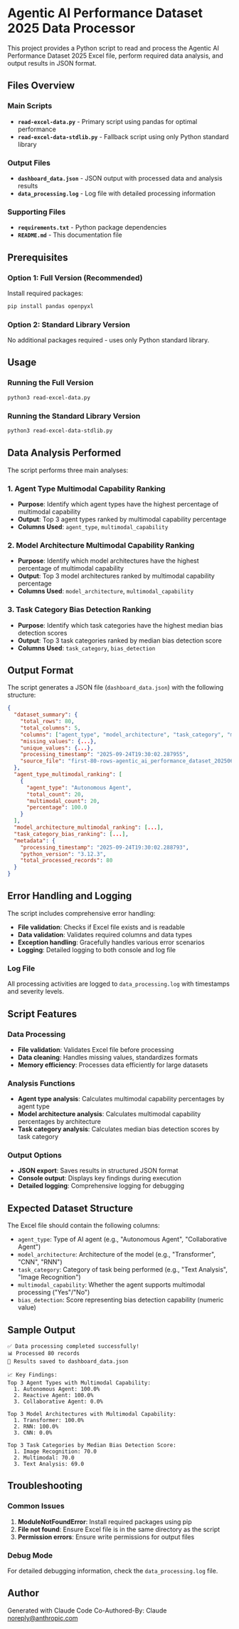 # Agentic AI Performance Dataset 2025 Data Processor

This project provides a Python script to read and process the Agentic AI Performance Dataset 2025 Excel file, perform required data analysis, and output results in JSON format.

## Files Overview

### Main Scripts
- **`read-excel-data.py`** - Primary script using pandas for optimal performance
- **`read-excel-data-stdlib.py`** - Fallback script using only Python standard library

### Output Files
- **`dashboard_data.json`** - JSON output with processed data and analysis results
- **`data_processing.log`** - Log file with detailed processing information

### Supporting Files
- **`requirements.txt`** - Python package dependencies
- **`README.md`** - This documentation file

## Prerequisites

### Option 1: Full Version (Recommended)
Install required packages:
```bash
pip install pandas openpyxl
```

### Option 2: Standard Library Version
No additional packages required - uses only Python standard library.

## Usage

### Running the Full Version
```bash
python3 read-excel-data.py
```

### Running the Standard Library Version
```bash
python3 read-excel-data-stdlib.py
```

## Data Analysis Performed

The script performs three main analyses:

### 1. Agent Type Multimodal Capability Ranking
- **Purpose**: Identify which agent types have the highest percentage of multimodal capability
- **Output**: Top 3 agent types ranked by multimodal capability percentage
- **Columns Used**: `agent_type`, `multimodal_capability`

### 2. Model Architecture Multimodal Capability Ranking
- **Purpose**: Identify which model architectures have the highest percentage of multimodal capability
- **Output**: Top 3 model architectures ranked by multimodal capability percentage
- **Columns Used**: `model_architecture`, `multimodal_capability`

### 3. Task Category Bias Detection Ranking
- **Purpose**: Identify which task categories have the highest median bias detection scores
- **Output**: Top 3 task categories ranked by median bias detection score
- **Columns Used**: `task_category`, `bias_detection`

## Output Format

The script generates a JSON file (`dashboard_data.json`) with the following structure:

```json
{
  "dataset_summary": {
    "total_rows": 80,
    "total_columns": 5,
    "columns": ["agent_type", "model_architecture", "task_category", "multimodal_capability", "bias_detection"],
    "missing_values": {...},
    "unique_values": {...},
    "processing_timestamp": "2025-09-24T19:30:02.287955",
    "source_file": "first-80-rows-agentic_ai_performance_dataset_20250622.xlsx"
  },
  "agent_type_multimodal_ranking": [
    {
      "agent_type": "Autonomous Agent",
      "total_count": 20,
      "multimodal_count": 20,
      "percentage": 100.0
    }
  ],
  "model_architecture_multimodal_ranking": [...],
  "task_category_bias_ranking": [...],
  "metadata": {
    "processing_timestamp": "2025-09-24T19:30:02.288793",
    "python_version": "3.12.3",
    "total_processed_records": 80
  }
}
```

## Error Handling and Logging

The script includes comprehensive error handling:

- **File validation**: Checks if Excel file exists and is readable
- **Data validation**: Validates required columns and data types
- **Exception handling**: Gracefully handles various error scenarios
- **Logging**: Detailed logging to both console and log file

### Log File
All processing activities are logged to `data_processing.log` with timestamps and severity levels.

## Script Features

### Data Processing
- **File validation**: Validates Excel file before processing
- **Data cleaning**: Handles missing values, standardizes formats
- **Memory efficiency**: Processes data efficiently for large datasets

### Analysis Functions
- **Agent type analysis**: Calculates multimodal capability percentages by agent type
- **Model architecture analysis**: Calculates multimodal capability percentages by architecture
- **Task category analysis**: Calculates median bias detection scores by task category

### Output Options
- **JSON export**: Saves results in structured JSON format
- **Console output**: Displays key findings during execution
- **Detailed logging**: Comprehensive logging for debugging

## Expected Dataset Structure

The Excel file should contain the following columns:
- `agent_type`: Type of AI agent (e.g., "Autonomous Agent", "Collaborative Agent")
- `model_architecture`: Architecture of the model (e.g., "Transformer", "CNN", "RNN")
- `task_category`: Category of task being performed (e.g., "Text Analysis", "Image Recognition")
- `multimodal_capability`: Whether the agent supports multimodal processing ("Yes"/"No")
- `bias_detection`: Score representing bias detection capability (numeric value)

## Sample Output

```
✅ Data processing completed successfully!
📊 Processed 80 records
💾 Results saved to dashboard_data.json

📈 Key Findings:
Top 3 Agent Types with Multimodal Capability:
  1. Autonomous Agent: 100.0%
  2. Reactive Agent: 100.0%
  3. Collaborative Agent: 0.0%

Top 3 Model Architectures with Multimodal Capability:
  1. Transformer: 100.0%
  2. RNN: 100.0%
  3. CNN: 0.0%

Top 3 Task Categories by Median Bias Detection Score:
  1. Image Recognition: 70.0
  2. Multimodal: 70.0
  3. Text Analysis: 69.0
```

## Troubleshooting

### Common Issues

1. **ModuleNotFoundError**: Install required packages using pip
2. **File not found**: Ensure Excel file is in the same directory as the script
3. **Permission errors**: Ensure write permissions for output files

### Debug Mode
For detailed debugging information, check the `data_processing.log` file.

## Author

Generated with Claude Code
Co-Authored-By: Claude <noreply@anthropic.com>